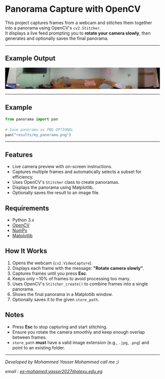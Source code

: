 # Panorama Capture with OpenCV

This project captures frames from a webcam and stitches them together into a panorama using OpenCV's `cv2.Stitcher`.  
It displays a live feed prompting you to **rotate your camera slowly**, then generates and optionally saves the final panorama.

---

## Example Output
 ![EXAMPLE](exmpl.PNG)
 
---

## Example
```python
from panorama import pan

# Save panorama as PNG OPTIONAL
pan("results/my_panorama.png")
```

---

## Features
- Live camera preview with on-screen instructions.
- Captures multiple frames and automatically selects a subset for efficiency.
- Uses OpenCV's `Stitcher` class to create panoramas.
- Displays the panorama using Matplotlib.
- Optionally saves the result to an image file.

## Requirements
- Python 3.x
- [OpenCV](https://pypi.org/project/opencv-python/)
- [NumPy](https://pypi.org/project/numpy/)
- [Matplotlib](https://pypi.org/project/matplotlib/)

## How It Works
1. Opens the webcam (`cv2.VideoCapture`).
2. Displays each frame with the message: **"Rotate camera slowly"**.
3. Captures frames until you press **Esc**.
4. Keeps only ~10% of frames to avoid processing too many.
5. Uses OpenCV's `Stitcher_create()` to combine frames into a single panorama.
6. Shows the final panorama in a Matplotlib window.
7. Optionally saves it to the given `store_path`.

## Notes
- Press **Esc** to stop capturing and start stitching.
- Ensure you rotate the camera smoothly and keep enough overlap between frames.
- `store_path` **must** have a valid image extension (e.g., `.jpg`, `.png`) and point to an existing folder.
---

*Developed by Mohammed Yasser Mohammed* 
*call me ;)*


*email : es-mohamed.yasser2027@alexu.edu.eg* 

